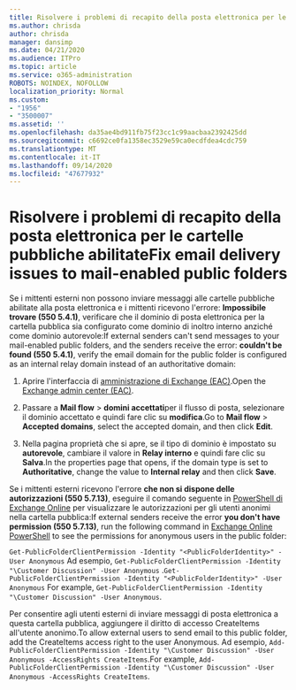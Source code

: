 ```yaml
---
title: Risolvere i problemi di recapito della posta elettronica per le cartelle pubbliche abilitate
ms.author: chrisda
author: chrisda
manager: dansimp
ms.date: 04/21/2020
ms.audience: ITPro
ms.topic: article
ms.service: o365-administration
ROBOTS: NOINDEX, NOFOLLOW
localization_priority: Normal
ms.custom:
- "1956"
- "3500007"
ms.assetid: ''
ms.openlocfilehash: da35ae4bd911fb75f23cc1c99aacbaa2392425dd
ms.sourcegitcommit: c6692ce0fa1358ec3529e59ca0ecdfdea4cdc759
ms.translationtype: MT
ms.contentlocale: it-IT
ms.lasthandoff: 09/14/2020
ms.locfileid: "47677932"
---
```

# <a name="fix-email-delivery-issues-to-mail-enabled-public-folders"></a><span data-ttu-id="7d14f-102">Risolvere i problemi di recapito della posta elettronica per le cartelle pubbliche abilitate</span><span class="sxs-lookup"><span data-stu-id="7d14f-102">Fix email delivery issues to mail-enabled public folders</span></span>

<span data-ttu-id="7d14f-103">Se i mittenti esterni non possono inviare messaggi alle cartelle pubbliche abilitate alla posta elettronica e i mittenti ricevono l'errore: **Impossibile trovare (550 5.4.1)**, verificare che il dominio di posta elettronica per la cartella pubblica sia configurato come dominio di inoltro interno anziché come dominio autorevole:</span><span class="sxs-lookup"><span data-stu-id="7d14f-103">If external senders can't send messages to your mail-enabled public folders, and the senders receive the error: **couldn't be found (550 5.4.1)**, verify the email domain for the public folder is configured as an internal relay domain instead of an authoritative domain:</span></span>

1. <span data-ttu-id="7d14f-104">Aprire l'interfaccia di [amministrazione di Exchange (EAC)](https://docs.microsoft.com/Exchange/exchange-admin-center).</span><span class="sxs-lookup"><span data-stu-id="7d14f-104">Open the [Exchange admin center (EAC)](https://docs.microsoft.com/Exchange/exchange-admin-center).</span></span>

2. <span data-ttu-id="7d14f-105">Passare a **Mail flow** \> **domini accettati**per il flusso di posta, selezionare il dominio accettato e quindi fare clic su **modifica**.</span><span class="sxs-lookup"><span data-stu-id="7d14f-105">Go to **Mail flow** \> **Accepted domains**, select the accepted domain, and then click **Edit**.</span></span>

3. <span data-ttu-id="7d14f-106">Nella pagina proprietà che si apre, se il tipo di dominio è impostato su **autorevole**, cambiare il valore in **Relay interno** e quindi fare clic su **Salva**.</span><span class="sxs-lookup"><span data-stu-id="7d14f-106">In the properties page that opens, if the domain type is set to **Authoritative**, change the value to **Internal relay** and then click **Save**.</span></span>

<span data-ttu-id="7d14f-107">Se i mittenti esterni ricevono l'errore **che non si dispone delle autorizzazioni (550 5.7.13)**, eseguire il comando seguente in [PowerShell di Exchange Online](https://docs.microsoft.com/powershell/exchange/exchange-online/connect-to-exchange-online-powershell/connect-to-exchange-online-powershell) per visualizzare le autorizzazioni per gli utenti anonimi nella cartella pubblica:</span><span class="sxs-lookup"><span data-stu-id="7d14f-107">If external senders receive the error **you don't have permission (550 5.7.13)**, run the following command in [Exchange Online PowerShell](https://docs.microsoft.com/powershell/exchange/exchange-online/connect-to-exchange-online-powershell/connect-to-exchange-online-powershell) to see the permissions for anonymous users in the public folder:</span></span>

<span data-ttu-id="7d14f-108">`Get-PublicFolderClientPermission -Identity "<PublicFolderIdentity>" -User Anonymous` Ad esempio, `Get-PublicFolderClientPermission -Identity "\Customer Discussion" -User Anonymous` .</span><span class="sxs-lookup"><span data-stu-id="7d14f-108">`Get-PublicFolderClientPermission -Identity "<PublicFolderIdentity>" -User Anonymous` For example, `Get-PublicFolderClientPermission -Identity "\Customer Discussion" -User Anonymous`.</span></span>

<span data-ttu-id="7d14f-109">Per consentire agli utenti esterni di inviare messaggi di posta elettronica a questa cartella pubblica, aggiungere il diritto di accesso CreateItems all'utente anonimo.</span><span class="sxs-lookup"><span data-stu-id="7d14f-109">To allow external users to send email to this public folder, add the CreateItems access right to the user Anonymous.</span></span> <span data-ttu-id="7d14f-110">Ad esempio, `Add-PublicFolderClientPermission -Identity "\Customer Discussion" -User Anonymous -AccessRights CreateItems`.</span><span class="sxs-lookup"><span data-stu-id="7d14f-110">For example, `Add-PublicFolderClientPermission -Identity "\Customer Discussion" -User Anonymous -AccessRights CreateItems`.</span></span>
